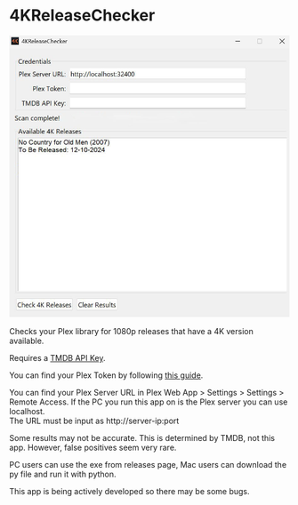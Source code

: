 # 4KReleaseChecker
![4KReleaseChecker](4KReleaseCheckerScreenshot.jpg)  
  
Checks your Plex library for 1080p releases that have a 4K version available.  
  
Requires a [TMDB API Key](https://developer.themoviedb.org/docs/getting-started).  
  
You can find your Plex Token by following [this guide](https://support.plex.tv/articles/204059436-finding-an-authentication-token-x-plex-token/).  
  
You can find your Plex Server URL in Plex Web App > Settings > Settings > Remote Access. If the PC you run this app on is the Plex server you can use localhost.  
The URL must be input as http://server-ip:port  
  
Some results may not be accurate. This is determined by TMDB, not this app. However, false positives seem very rare.  
  
PC users can use the exe from releases page, Mac users can download the py file and run it with python.  
  
This app is being actively developed so there may be some bugs.
